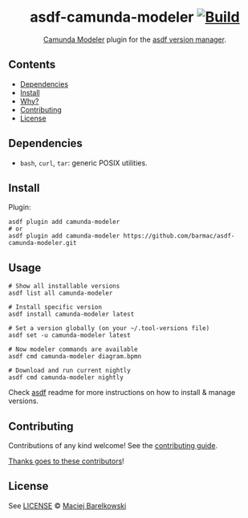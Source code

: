 <div align="center">

# asdf-camunda-modeler [![Build](https://github.com/barmac/asdf-camunda-modeler/actions/workflows/build.yml/badge.svg)](https://github.com/barmac/asdf-camunda-modeler/actions/workflows/build.yml)


[Camunda Modeler](https://github.com/camunda/camunda-modeler) plugin for the [asdf version manager](https://asdf-vm.com).

</div>

## Contents

- [Dependencies](#dependencies)
- [Install](#install)
- [Why?](#why)
- [Contributing](#contributing)
- [License](#license)

## Dependencies

- `bash`, `curl`, `tar`: generic POSIX utilities.

## Install

Plugin:

```shell
asdf plugin add camunda-modeler
# or
asdf plugin add camunda-modeler https://github.com/barmac/asdf-camunda-modeler.git
```

## Usage

```shell
# Show all installable versions
asdf list all camunda-modeler

# Install specific version
asdf install camunda-modeler latest

# Set a version globally (on your ~/.tool-versions file)
asdf set -u camunda-modeler latest

# Now modeler commands are available
asdf cmd camunda-modeler diagram.bpmn

# Download and run current nightly
asdf cmd camunda-modeler nightly
```

Check [asdf](https://github.com/asdf-vm/asdf) readme for more instructions on how to
install & manage versions.

## Contributing

Contributions of any kind welcome! See the [contributing guide](contributing.md).

[Thanks goes to these contributors](https://github.com/barmac/asdf-camunda-modeler/graphs/contributors)!

## License

See [LICENSE](LICENSE) © [Maciej Barelkowski](https://github.com/barmac/)
